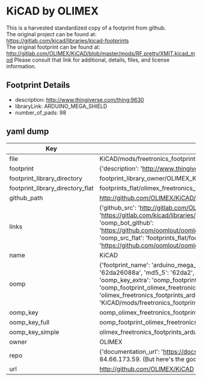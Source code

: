 # KiCAD by OLIMEX  
This is a harvested standardized copy of a footprint from github.  
The original project can be found at:  
https://gitlab.com/kicad/libraries/kicad-footprints  
The original footprint can be found at:
http://gitlab.com/OLIMEX/KiCAD/blob/master/mods/RF.pretty/XMIT.kicad_mod
Please consult that link for additional, details, files, and license information.  
## Footprint Details
* description: http://www.thingiverse.com/thing:9630  
* libraryLink: ARDUINO_MEGA_SHIELD  
* number_of_pads: 98  
## yaml dump  
| Key | Value |  
| --- | --- |  
| file | KiCAD/mods/freetronics_footprints.pretty/ARDUINO_MEGA_SHIELD.kicad_mod |  
| footprint | {'description': 'http://www.thingiverse.com/thing:9630', 'libraryLink': 'ARDUINO_MEGA_SHIELD', 'number_of_pads': 98} |  
| footprint_library_directory | footprint_library_owner/OLIMEX_KiCAD |  
| footprint_library_directory_flat | footprints_flat/olimex_freetronics_footprints_arduino_mega_shield/working |  
| github_path | http://github.com/OLIMEX/KiCAD/blob/master/mods/freetronics_footprints.pretty/ARDUINO_MEGA_SHIELD.kicad_mod |  
| links | {'github_src': 'http://gitlab.com/OLIMEX/KiCAD/blob/master/mods/RF.pretty/XMIT.kicad_mod', 'github_src_repo': 'https://gitlab.com/kicad/libraries/kicad-footprints', 'oomp_bot': 'footprints/olimex_freetronics_footprints_arduino_mega_shield/working', 'oomp_bot_github': 'https://github.com/oomlout/oomlout_oomp_footprint_bot/tree/main/footprints/olimex_freetronics_footprints_arduino_mega_shield/working', 'oomp_src_flat': 'footprints_flat/footprints_flat/olimex_freetronics_footprints_arduino_mega_shield/working', 'oomp_src_flat_github': 'https://github.com/oomlout/oomlout_oomp_footprint_src/tree/main/footprints_flat/olimex_freetronics_footprints_arduino_mega_shield/working'} |  
| name | KiCAD |  
| oomp | {'footprint_name': 'arduino_mega_shield', 'library_name': 'freetronics_footprints', 'md5': '62da26088ab3f790d86049c86f00f41f', 'md5_10': '62da26088a', 'md5_5': '62da2', 'md5_6': '62da26', 'oomp_key': 'oomp_olimex_freetronics_footprints_arduino_mega_shield', 'oomp_key_extra': 'oomp_footprint_olimex_freetronics_footprints_arduino_mega_shield', 'oomp_key_full': 'oomp_footprint_olimex_freetronics_footprints_arduino_mega_shield_62da26', 'oomp_key_simple': 'olimex_freetronics_footprints_arduino_mega_shield', 'original_filename': 'KiCAD/mods/freetronics_footprints.pretty/ARDUINO_MEGA_SHIELD.kicad_mod', 'owner_name': 'olimex'} |  
| oomp_key | oomp_olimex_freetronics_footprints_arduino_mega_shield |  
| oomp_key_full | oomp_footprint_olimex_freetronics_footprints_arduino_mega_shield |  
| oomp_key_simple | olimex_freetronics_footprints_arduino_mega_shield |  
| owner | OLIMEX |  
| repo | {'documentation_url': 'https://docs.github.com/rest/overview/resources-in-the-rest-api#rate-limiting', 'message': "API rate limit exceeded for 84.66.173.59. (But here's the good news: Authenticated requests get a higher rate limit. Check out the documentation for more details.)"} |  
| url | http://github.com/OLIMEX/KiCAD |  

